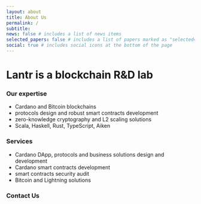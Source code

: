 ```yaml
---
layout: about
title: About Us
permalink: /
subtitle:
news: false # includes a list of news items
selected_papers: false # includes a list of papers marked as "selected={true}"
social: true # includes social icons at the bottom of the page
---
```


<div class="mb-5">
<h1>Lantr is a blockchain R&D lab</h1>
</div>

### Our expertise

- Cardano and Bitcoin blockchains
- protocols design and robust smart contracts development
- zero-knowledge cryptography and L2 scaling solutions
- Scala, Haskell, Rust, TypeScript, Aiken

### Services

- Cardano DApp, protocols and business solutions design and development
- Cardano smart contracts development
- smart contracts security audit
- Bitcoin and Lightning solutions

### Contact Us

